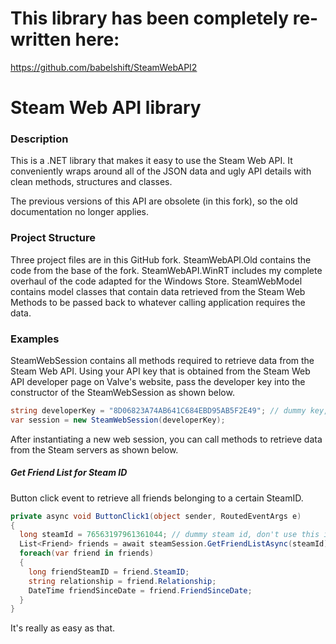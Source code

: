 This library has been completely re-written here:
========
https://github.com/babelshift/SteamWebAPI2

Steam Web API library
========

### Description ###

This is a .NET library that makes it easy to use the Steam Web API. It conveniently wraps around all of the JSON data and ugly API details with clean methods, structures and classes.

The previous versions of this API are obsolete (in this fork), so the old documentation no longer applies.

### Project Structure ###

Three project files are in this GitHub fork. SteamWebAPI.Old contains the code from the base of the fork. SteamWebAPI.WinRT includes my complete overhaul of the code adapted for the Windows Store. SteamWebModel contains model classes that contain data retrieved from the Steam Web Methods to be passed back to whatever calling application requires the data.

### Examples ###

SteamWebSession contains all methods required to retrieve data from the Steam Web API. Using your API key that is obtained from the Steam Web API developer page on Valve's website, pass the developer key into the constructor of the SteamWebSession as shown below.

```C#
string developerKey = "8D06823A74AB641C684EBD95AB5F2E49"; // dummy key, don't use this in your code
var session = new SteamWebSession(developerKey);
```

After instantiating a new web session, you can call methods to retrieve data from the Steam servers as shown below.

##### Get Friend List for Steam ID #####

Button click event to retrieve all friends belonging to a certain SteamID.

```C#
private async void ButtonClick1(object sender, RoutedEventArgs e)
{
  long steamId = 76563197961361044; // dummy steam id, don't use this in your code
  List<Friend> friends = await steamSession.GetFriendListAsync(steamId);
  foreach(var friend in friends)
  {
    long friendSteamID = friend.SteamID;
    string relationship = friend.Relationship;
    DateTime friendSinceDate = friend.FriendSinceDate;
  }
}
```

It's really as easy as that. 
